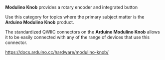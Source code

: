 **Modulino Knob** provides a rotary encoder and integrated button

Use this category for topics where the primary subject matter is the **Arduino Modulino Knob** product.

The standardized QWIIC connectors on the **Arduino Modulino Knob** allows it to be easily connected with any of the range of devices that use this connector.

https://docs.arduino.cc/hardware/modulino-knob/
